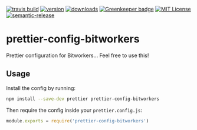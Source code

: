[![travis build](https://img.shields.io/travis/bitworkers-official/prettier-config-bitworkers.svg?style=flat-square)](https://travis-ci.org/bitworkers-official/prettier-config-bitworkers)
[![version](https://img.shields.io/npm/v/prettier-config-bitworkers.svg?style=flat-square)](http://npm.im/prettier-config-bitworkers)
[![downloads](https://img.shields.io/npm/dm/prettier-config-bitworkers.svg?style=flat-square)](http://npm-stat.com/charts.html?package=prettier-config-bitworkers)
[![Greenkeeper badge](https://badges.greenkeeper.io/bitworkers-official/prettier-config-bitworkers.svg?style=flat-square)](https://greenkeeper.io/)
[![MIT License](https://img.shields.io/npm/l/prettier-config-bitworkers.svg?style=flat-square)](http://opensource.org/licenses/MIT)
[![semantic-release](https://img.shields.io/badge/%20%20%F0%9F%93%A6%F0%9F%9A%80-semantic--release-e10079.svg?style=flat-square)](https://github.com/semantic-release/semantic-release)

# prettier-config-bitworkers

Prettier configuration for Bitworkers... Feel free to use this!

## Usage

Install the config by running:

```sh
npm install --save-dev prettier prettier-config-bitworkers
```

Then require the config inside your `prettier.config.js`:
```js
module.exports = require('prettier-config-bitworkers')
```
